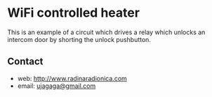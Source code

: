 # WiFi controlled heater #

This is an example of a circuit which drives a relay which unlocks an intercom door by shorting the unlock pushbutton.


## Contact ##

* web: http://www.radinaradionica.com
* email: ujagaga@gmail.com

